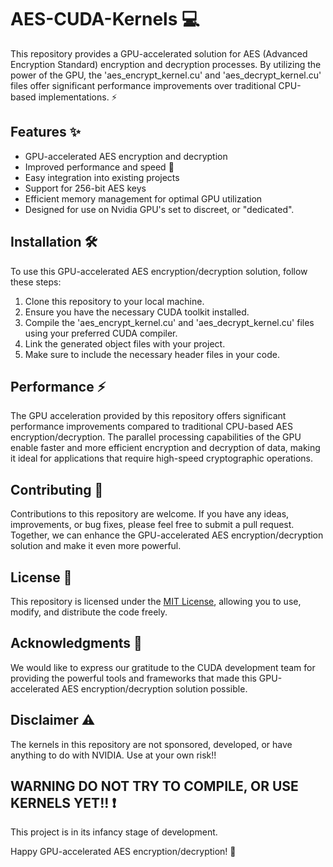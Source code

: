 # AES-CUDA-Kernels 💻
This repository provides a GPU-accelerated solution for AES (Advanced Encryption Standard) encryption and decryption processes. By utilizing the power of the GPU, the 'aes_encrypt_kernel.cu' and 'aes_decrypt_kernel.cu' files offer significant performance improvements over traditional CPU-based implementations. ⚡️

## Features ✨
- GPU-accelerated AES encryption and decryption
- Improved performance and speed 🚀
- Easy integration into existing projects
- Support for 256-bit AES keys
- Efficient memory management for optimal GPU utilization
- Designed for use on Nvidia GPU's set to discreet, or "dedicated".

## Installation 🛠️
To use this GPU-accelerated AES encryption/decryption solution, follow these steps:
1. Clone this repository to your local machine.
2. Ensure you have the necessary CUDA toolkit installed.
3. Compile the 'aes_encrypt_kernel.cu' and 'aes_decrypt_kernel.cu' files using your preferred CUDA compiler.
4. Link the generated object files with your project.
5. Make sure to include the necessary header files in your code.

## Performance ⚡️
The GPU acceleration provided by this repository offers significant performance improvements compared to traditional CPU-based AES encryption/decryption. The parallel processing capabilities of the GPU enable faster and more efficient encryption and decryption of data, making it ideal for applications that require high-speed cryptographic operations.

## Contributing 🤝
Contributions to this repository are welcome. If you have any ideas, improvements, or bug fixes, please feel free to submit a pull request. Together, we can enhance the GPU-accelerated AES encryption/decryption solution and make it even more powerful.

## License 📝
This repository is licensed under the [MIT License](LICENSE), allowing you to use, modify, and distribute the code freely.

## Acknowledgments 🙏
We would like to express our gratitude to the CUDA development team for providing the powerful tools and frameworks that made this GPU-accelerated AES encryption/decryption solution possible.

## Disclaimer ⚠️
The kernels in this repository are not sponsored, developed, or have anything to do with NVIDIA. Use at your own risk!!

## WARNING DO NOT TRY TO COMPILE, OR USE KERNELS YET!! ❗
This project is in its infancy stage of development.

Happy GPU-accelerated AES encryption/decryption! 🎉